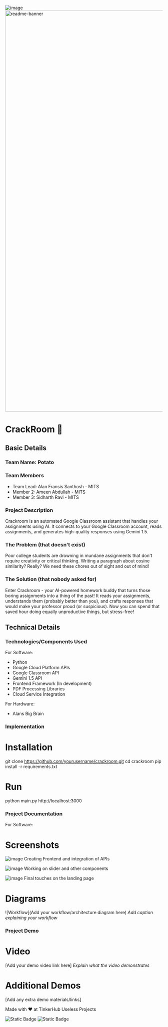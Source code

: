 ![image](https://github.com/user-attachments/assets/d441e912-04ca-4eea-8b7f-3d55d6e3b1d4)<img width="1280" alt="readme-banner" src="https://github.com/user-attachments/assets/35332e92-44cb-425b-9dff-27bcf1023c6c">

# CrackRoom 🗿


## Basic Details
### Team Name: Potato


### Team Members
- Team Lead: Alan Fransis Santhosh - MITS
- Member 2: Ameen Abdullah - MITS
- Member 3: Sidharth Ravi - MITS

### Project Description
Crackroom is an automated Google Classroom assistant that handles your assignments using AI. It connects to your Google Classroom account, reads assignments, and generates high-quality responses using Gemini 1.5.

### The Problem (that doesn't exist)
Poor college students are drowning in mundane assignments that don't require creativity or critical thinking. Writing a paragraph about cosine similarity? Really? We need these chores out of sight and out of mind!

### The Solution (that nobody asked for)
Enter Crackroom - your AI-powered homework buddy that turns those boring assignments into a thing of the past! It reads your assignments, understands them (probably better than you), and crafts responses that would make your professor proud (or suspicious). Now you can spend that saved hour doing equally unproductive things, but stress-free!

## Technical Details
### Technologies/Components Used
For Software:
- Python
- Google Cloud Platform APIs
- Google Classroom API
- Gemini 1.5 API
- Frontend Framework (In development)
- PDF Processing Libraries
- Cloud Service Integration

For Hardware:
- Alans Big Brain


### Implementation
# Installation
git clone https://github.com/yourusername/crackroom.git
cd crackroom
pip install -r requirements.txt
# Run
python main.py
http://localhost:3000

### Project Documentation
For Software:

# Screenshots 
![image](https://github.com/user-attachments/assets/4030f70c-7a79-4189-bb99-871d6cb20a65)
Creating Frontend and integration of APIs

![image](https://github.com/user-attachments/assets/55141f33-ee93-4ae1-b44d-2eafa427749b)
Working on slider and other components

![image](https://github.com/user-attachments/assets/91e70d37-10e4-41d4-ac69-ae97dbceaba4)
Final touches on the landing page

# Diagrams
![Workflow](Add your workflow/architecture diagram here)
*Add caption explaining your workflow*

### Project Demo
# Video
[Add your demo video link here]
*Explain what the video demonstrates*

# Additional Demos
[Add any extra demo materials/links]

Made with ❤️ at TinkerHub Useless Projects 

![Static Badge](https://img.shields.io/badge/TinkerHub-24?color=%23000000&link=https%3A%2F%2Fwww.tinkerhub.org%2F)
![Static Badge](https://img.shields.io/badge/UselessProject--24-24?link=https%3A%2F%2Fwww.tinkerhub.org%2Fevents%2FQ2Q1TQKX6Q%2FUseless%2520Projects)




